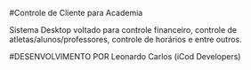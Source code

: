 #Controle de Cliente para Academia

Sistema Desktop voltado para controle financeiro, controle de atletas/alunos/professores, controle de horários e entre outros. 

#DESENVOLVIMENTO POR
Leonardo Carlos (iCod Developers)
